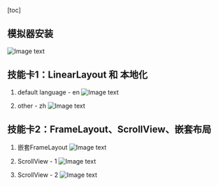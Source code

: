 [toc]
## 模拟器安装
![Image text](image/result.png)

## 技能卡1：LinearLayout 和 本地化
1. default language - en
![Image text](image/button_en.png)

2. other - zh
![Image text](image/button_zh.png)

## 技能卡2：FrameLayout、ScrollView、嵌套布局
1. 嵌套FrameLayout
![Image text](image/frameLayout.png)

2. ScrollView - 1
![Image text](image/scrollView_1.png)

3. ScrollView - 2
![Image text](image/scrollView_2.png)

